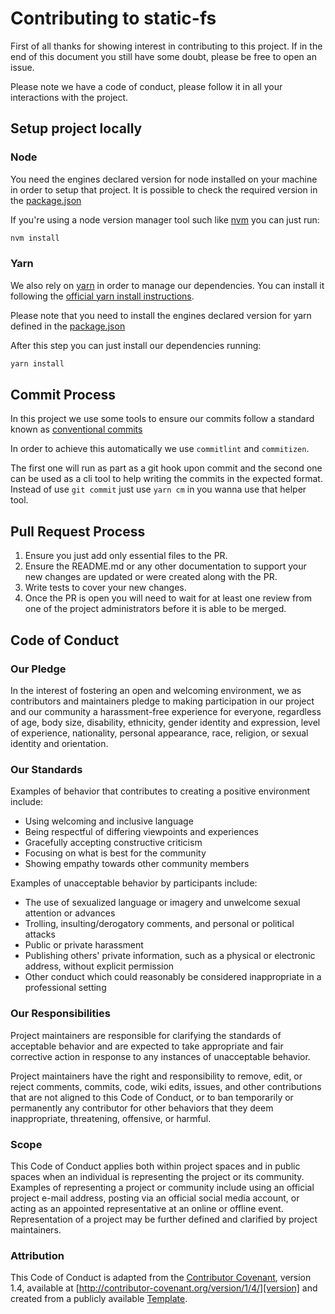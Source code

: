 # Contributing to static-fs

First of all thanks for showing interest in contributing to this project.
If in the end of this document you still have some doubt, please be free to 
open an issue. 

Please note we have a code of conduct, please follow it in all your interactions with the project.

## Setup project locally

### Node
You need the engines declared version for node installed on your machine 
in order to setup that project.
It is possible to check the required version in the [package.json](package.json) 

If you're using a node version manager tool such like [nvm](https://github.com/nvm-sh/nvm) you 
can just run: 

```bash
nvm install
```

### Yarn
We also rely on [yarn](https://yarnpkg.com) in order to manage our dependencies.
You can install it following the [official yarn install instructions](https://yarnpkg.com/en/docs/install).

Please note that you need to install the engines declared version for yarn 
defined in the [package.json](package.json)

After this step you can just install our dependencies running:

```bash
yarn install
```

## Commit Process

In this project we use some tools to ensure our commits follow a standard 
known as [conventional commits](https://www.conventionalcommits.org/en/v1.0.0-beta.4/)

In order to achieve this automatically we use `commitlint` and `commitizen`.

The first one will run as part as a git hook upon commit and the second one 
can be used as a cli tool to help writing the commits in the expected format.
Instead of use `git commit` just use `yarn cm` in you wanna use that helper tool.

## Pull Request Process

1. Ensure you just add only essential files to the PR.
2. Ensure the README.md or any other documentation to support your new changes
   are updated or were created along with the PR.
3. Write tests to cover your new changes. 
4. Once the PR is open you will need to wait for at least one review 
   from one of the project administrators before it is able to be merged. 

## Code of Conduct

### Our Pledge

In the interest of fostering an open and welcoming environment, we as
contributors and maintainers pledge to making participation in our project and
our community a harassment-free experience for everyone, regardless of age, body
size, disability, ethnicity, gender identity and expression, level of experience,
nationality, personal appearance, race, religion, or sexual identity and
orientation.

### Our Standards

Examples of behavior that contributes to creating a positive environment
include:

* Using welcoming and inclusive language
* Being respectful of differing viewpoints and experiences
* Gracefully accepting constructive criticism
* Focusing on what is best for the community
* Showing empathy towards other community members

Examples of unacceptable behavior by participants include:

* The use of sexualized language or imagery and unwelcome sexual attention or
advances
* Trolling, insulting/derogatory comments, and personal or political attacks
* Public or private harassment
* Publishing others' private information, such as a physical or electronic
  address, without explicit permission
* Other conduct which could reasonably be considered inappropriate in a
  professional setting

### Our Responsibilities

Project maintainers are responsible for clarifying the standards of acceptable
behavior and are expected to take appropriate and fair corrective action in
response to any instances of unacceptable behavior.

Project maintainers have the right and responsibility to remove, edit, or
reject comments, commits, code, wiki edits, issues, and other contributions
that are not aligned to this Code of Conduct, or to ban temporarily or
permanently any contributor for other behaviors that they deem inappropriate,
threatening, offensive, or harmful.

### Scope

This Code of Conduct applies both within project spaces and in public spaces
when an individual is representing the project or its community. Examples of
representing a project or community include using an official project e-mail
address, posting via an official social media account, or acting as an appointed
representative at an online or offline event. Representation of a project may be
further defined and clarified by project maintainers.

### Attribution

This Code of Conduct is adapted from the [Contributor Covenant][homepage], version 1.4,
available at [http://contributor-covenant.org/version/1/4/][version] and created 
from a publicly available [Template][template].

[homepage]: http://contributor-covenant.org
[version]: http://contributor-covenant.org/version/1/4/
[template]: https://gist.github.com/PurpleBooth/b24679402957c63ec426
